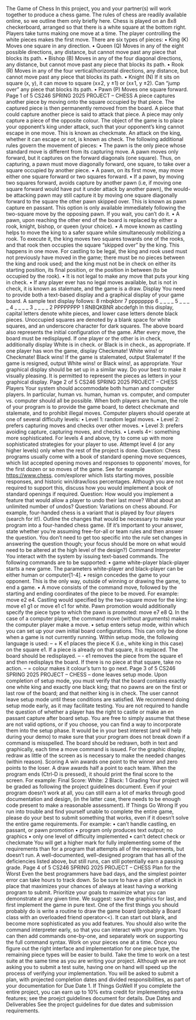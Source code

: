 The Game of Chess
In this project, you and your partner(s) will work together to produce a chess game.
The rules of chess are readily available online, so we outline them only briefly here.
Chess is played on an 8x8 checkerboard, arranged so that there is a white square at the bottom right. Players take turns
making one move at a time. The player controlling the white pieces makes the first move.
There are six types of pieces:
• King (K) Moves one square in any direction.
• Queen (Q) Moves in any of the eight possible directions, any distance, but cannot move past any piece that blocks its
path.
• Bishop (B) Moves in any of the four diagonal directions, any distance, but cannot move past any piece that blocks its
path.
• Rook (R) Moves in any of the four vertical/horizontal directions, any distance, but cannot move past any piece that
blocks its path.
• Knight (N) If it sits on square (x, y), it can move to square (x±2, y ±1) or (x±1, y ±2). Can “jump over” any piece
that blocks its path.
• Pawn (P) Moves one square forward.
Page 1 of 5
CS246 SPRING 2025 PROJECT – CHESS
A piece captures another piece by moving onto the square occupied by that piece. The captured piece is then permanently
removed from the board. A piece that could capture another piece is said to attack that piece. A piece may only capture a
piece of the opposite colour.
The object of the game is to place your opponent’s king under attack, such that your opponent’s king cannot escape in one
move. This is known as checkmate. An attack on the king, whether it can escape or not, is known as check.
The following additional rules govern the movement of pieces:
• The pawn is the only piece whose standard move is different from its capturing move. A pawn moves only forward,
but it captures on the forward diagonals (one square). Thus, on capturing, a pawn must move diagonally forward, one
square, to take over a square occupied by another piece.
• A pawn, on its first move, may move either one square forward or two squares forward.
• If a pawn, by moving two squares forward, avoids capture by another pawn (i.e, if moving one square forward would
have put it under attack by another pawn), the would-be attacking pawn may still capture it by moving one square
diagonally forward to the square the other pawn skipped over. This is known as pawn capture en passant. This option
is only available immediately following the two-square move by the opposing pawn. If you wait, you can’t do it.
• A pawn, upon reaching the other end of the board is replaced by either a rook, knight, bishop, or queen (your choice).
• A move known as castling helps to move the king to a safer square while simultaneously mobilizing a rook. To execute
it, the king moves two squares towards one of the rooks, and that rook then occupies the square “skipped over” by the
king. This happens in one move. For castling to be legal, the king and rook used must not previously have moved in the
game; there must be no pieces between the king and rook used; and the king must not be in check on either its starting
position, its final position, or the position in between (to be occupied by the rook).
• It is not legal to make any move that puts your king in check.
• If any player ever has no legal moves available, but is not in check, it is known as stalemate, and the game is a draw.
Display
You need to provide both a text-based display and a graphical display of your game board. A sample text display follows:
8 rnbqkbnr
7 pppppppp
6 _ _ _ _
5 _ _ _ _
4 _ _ _ _
3 _ _ _ _
2 PPPPPPPP
1 RNBQKBNR
abcdefgh
In this display, capital letters denote white pieces, and lower case letters denote black pieces. Unoccupied squares are denoted
by a blank space for white squares, and an underscore character for dark squares. The above board also represents the initial
configuration of the game.
After every move, the board must be redisplayed. If one player or the other is in check, additionally display White is in check.
or Black is in check., as appropriate. If one player has won the game, display Checkmate! White wins! or
Checkmate! Black wins! If the game is stalemated, output Stalemate! If the game is resigned, output White wins!
or Black wins!, as appropriate.
Your graphical display should be set up in a similar way. Do your best to make it visually pleasing. It is permitted to
represent the pieces as letters in your graphical display.
Page 2 of 5
CS246 SPRING 2025 PROJECT – CHESS
Players
Your system should accommodate both human and computer players. In particular, human vs. human, human vs. computer,
and computer vs. computer should all be possible. When both players are human, the role of your program is to provide the
game board, to detect checkmate and stalemate, and to prohibit illegal moves. Computer players should operate at one of
several difficulty levels:
• Level 1: random legal moves.
• Level 2: prefers capturing moves and checks over other moves.
• Level 3: prefers avoiding capture, capturing moves, and checks.
• Levels 4+: something more sophisticated.
For levels 4 and above, try to come up with more sophisticated strategies for your player to use. Attempt level 4 (or any higher
levels) only when the rest of the project is done.
Question: Chess programs usually come with a book of standard opening move sequences, which list accepted opening moves
and responses to opponents’ moves, for the first dozen or so moves of the game. See for example https://www.chess.
com/explorer which lists starting moves, possible responses, and historic win/draw/loss percentages. Although you are
not required to support this, discuss how you would implement a book of standard openings if required.
Question: How would you implement a feature that would allow a player to undo their last move? What about an unlimited
number of undos?
Question: Variations on chess abound. For example, four-handed chess is a variant that is played by four players (search for
it!). Outline the changes that would be necessary to make your program into a four-handed chess game. (If it’s important to
your answer, state whether you’re assuming free-for-all or team rules and then answer the question. You don’t need to get
too specific into the rule set changes in answering the question though; your focus should be more on what would need to be
altered at the high level of the design?)
Command Interpreter
You interact with the system by issuing text-based commands. The following commands are to be supported:
• game white-player black-player starts a new game. The parameters white-player and black-player
can be either human or computer[1-4].
• resign concedes the game to your opponent. This is the only way, outside of winning or drawing the game, to end a
game.
• A move consists of the command move, followed by the starting and ending coordinates of the piece to be moved. For
example: move e2 e4. Castling would specified by the two-square move for the king: move e1 g1 or move e1
c1 for white. Pawn promotion would additionally specify the piece type to which the pawn is promoted: move e7
e8 Q. In the case of a computer player, the command move (without arguments) makes the computer player make a
move.
• setup enters setup mode, within which you can set up your own initial board configurations. This can only be done
when a game is not currently running. Within setup mode, the following language is used:
– + K e1 places the piece K (i.e., white king in this case) on the square e1. If a piece is already on that square, it
is replaced. The board should be redisplayed.
– - e1 removes the piece from the square e1 and then redisplays the board. If there is no piece at that square, take
no action.
– = colour makes it colour’s turn to go next.
Page 3 of 5
CS246 SPRING 2025 PROJECT – CHESS
– done leaves setup mode.
Upon completion of setup mode, you must verify that the board contains exactly one white king and exactly one black
king; that no pawns are on the first or last row of the board; and that neither king is in check. The user cannot leave
setup mode until these conditions are satisfied. We recommend doing setup mode early, as it may facilitate testing.
You are not required to handle the question of whether a player has the right to castle or make an en passant capture
after board setup. You are free to simply assume that these are not valid options, or if you choose, you can find a way to
incorporate them into the setup phase.
It would be in your best interest (and will help during your demo) to make sure that your program does not break down if
a command is misspelled.
The board should be redrawn, both in text and graphically, each time a move command is issued. For the graphic display,
redraw as little of the screen as is necessary to make the needed changes (within reason).
Scoring
A win awards one point to the winner and zero points to the loser. A draw awards half a point to each team. When the program
ends (Ctrl-D is pressed), it should print the final score to the screen. For example:
Final Score:
White: 2
Black: 1
Grading
Your project will be graded as following the project guidelines document. Even if your program doesn’t work at all, you can
still earn a lot of marks through good documentation and design, (in the latter case, there needs to be enough code present to
make a reasonable assessment).
If Things Go Wrong
If you run into trouble and find yourself unable to complete the entire game, please do your best to submit something that
works, even if it doesn’t solve the entire game requirements. For example:
• can’t handle castling, en passant, or pawn promotion
• program only produces text output; no graphics
• only one level of difficulty implemented
• can’t detect check or checkmate
You will get a higher mark for fully implementing some of the requirements than for a program that attempts all of the
requirements, but doesn’t run.
A well-documented, well-designed program that has all of the deficiencies listed above, but still runs, can still potentially
earn a passing grade.
Page 4 of 5
CS246 SPRING 2025 PROJECT – CHESS
Plan for the Worst
Even the best programmers have bad days, and the simplest pointer error can take hours to track down. So be sure to have a
plan of attack in place that maximizes your chances of always at least having a working program to submit. Prioritize your
goals to maximize what you can demonstrate at any given time. We suggest: save the graphics for last, and first implement the
game in pure text. One of the first things you should probably do is write a routine to draw the game board (probably a Board
class with an overloaded friend operator<<). It can start out blank, and become more sophisticated as you add features.
You should also write the command interpreter early, so that you can interact with your program. You can then add commands
one-by-one, and separately work on supporting the full command syntax. Work on your pieces one at a time. Once you figure
out the right interface and implementation for one piece type, the remaining piece types will be easier to build. Take the time
to work on a test suite at the same time as you are writing your project. Although we are not asking you to submit a test suite,
having one on hand will speed up the process of verifying your implementation.
You will be asked to submit a plan, with projected completion dates and divided responsibilities, as part of your documentation
for Due Date 1.
If Things GoWell
If you complete the entire project, you can earn up to 10% extra credit for implementing extra features; see the proejct
guidelines document for details.
Due Dates and Deliverables
See the project guidelines for due dates and submission requirements.
